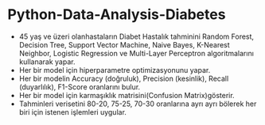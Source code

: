 # Python-Data-Analysis-Diabetes

- 45 yaş ve üzeri olanhastaların Diabet Hastalık tahminini Random Forest, Decision Tree, Support Vector Machine, Naive Bayes, K-Nearest Neighbor, Logistic Regression ve Multi-Layer Perceptron algoritmalarını kullanarak yapar.
- Her bir model için hiperparametre optimizasyonunu yapar.
- Her bir modelin Accuracy (doğruluk), Precision (kesinlik), Recall (duyarlılık), F1-Score oranlarını bulur.
- Her bir model için karmaşıklık matrisini(Confusion Matrix)gösterir.
- Tahminleri verisetini 80-20, 75-25, 70-30 oranlarına ayrı ayrı bölerek her biri için istenen işlemleri uygular.
